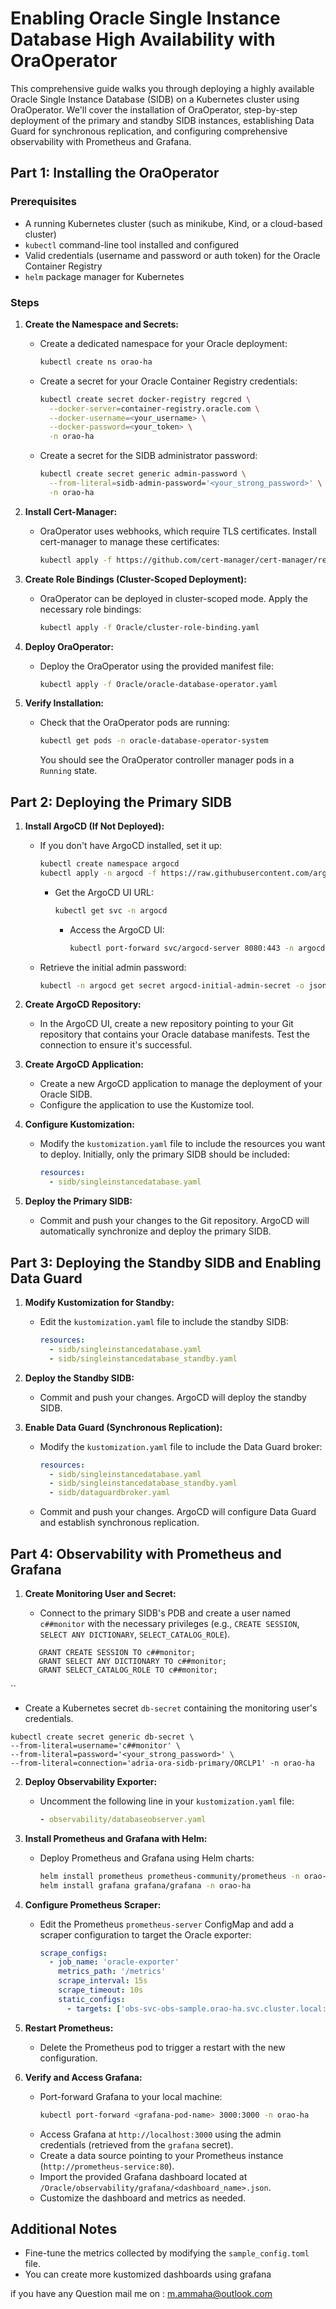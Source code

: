 

# Enabling Oracle Single Instance Database High Availability with OraOperator

This comprehensive guide walks you through deploying a highly available Oracle Single Instance Database (SIDB) on a Kubernetes cluster using OraOperator. We'll cover the installation of OraOperator, step-by-step deployment of the primary and standby SIDB instances, establishing Data Guard for synchronous replication, and configuring comprehensive observability with Prometheus and Grafana.

## Part 1: Installing the OraOperator

### Prerequisites

- A running Kubernetes cluster (such as minikube, Kind, or a cloud-based cluster)
- `kubectl` command-line tool installed and configured
- Valid credentials (username and password or auth token) for the Oracle Container Registry
- `helm` package manager for Kubernetes

### Steps

1. **Create the Namespace and Secrets:**

   - Create a dedicated namespace for your Oracle deployment:

     ```bash
     kubectl create ns orao-ha
     ```

   - Create a secret for your Oracle Container Registry credentials:

     ```bash
     kubectl create secret docker-registry regcred \
       --docker-server=container-registry.oracle.com \
       --docker-username=<your_username> \
       --docker-password=<your_token> \
       -n orao-ha
     ```

   - Create a secret for the SIDB administrator password:

     ```bash
     kubectl create secret generic admin-password \
       --from-literal=sidb-admin-password='<your_strong_password>' \
       -n orao-ha
     ```

2. **Install Cert-Manager:**

   - OraOperator uses webhooks, which require TLS certificates. Install cert-manager to manage these certificates:

     ```bash
     kubectl apply -f https://github.com/cert-manager/cert-manager/releases/download/v1.14.4/cert-manager.yaml
     ```

3. **Create Role Bindings (Cluster-Scoped Deployment):**

   - OraOperator can be deployed in cluster-scoped mode. Apply the necessary role bindings:

     ```bash
     kubectl apply -f Oracle/cluster-role-binding.yaml
     ```

4. **Deploy OraOperator:**

   - Deploy the OraOperator using the provided manifest file:

     ```bash
     kubectl apply -f Oracle/oracle-database-operator.yaml
     ```

5. **Verify Installation:**

   - Check that the OraOperator pods are running:

     ```bash
     kubectl get pods -n oracle-database-operator-system
     ```

     You should see the OraOperator controller manager pods in a `Running` state.

## Part 2: Deploying the Primary SIDB

1. **Install ArgoCD (If Not Deployed):**
   - If you don't have ArgoCD installed, set it up:
     ```bash
     kubectl create namespace argocd
     kubectl apply -n argocd -f https://raw.githubusercontent.com/argoproj/argo-cd/stable/manifests/install.yaml
     ```
     - Get the ArgoCD UI URL:
       ```bash
       kubectl get svc -n argocd
       ```
       - Access the ArgoCD UI:
         ```bash
         kubectl port-forward svc/argocd-server 8080:443 -n argocd
         ```
   - Retrieve the initial admin password:
     ```bash
     kubectl -n argocd get secret argocd-initial-admin-secret -o jsonpath="{.data.password}" | base64 --decode && echo
     ```


2. **Create ArgoCD Repository:**
   - In the ArgoCD UI, create a new repository pointing to your Git repository that contains your Oracle database manifests. Test the connection to ensure it's successful.

3. **Create ArgoCD Application:**
   - Create a new ArgoCD application to manage the deployment of your Oracle SIDB.
   - Configure the application to use the Kustomize tool.

4. **Configure Kustomization:**
   - Modify the `kustomization.yaml` file to include the resources you want to deploy. Initially, only the primary SIDB should be included:

     ```yaml
     resources:
       - sidb/singleinstancedatabase.yaml
     ```

5. **Deploy the Primary SIDB:**
   - Commit and push your changes to the Git repository. ArgoCD will automatically synchronize and deploy the primary SIDB.

## Part 3: Deploying the Standby SIDB and Enabling Data Guard

1. **Modify Kustomization for Standby:**
   - Edit the `kustomization.yaml` file to include the standby SIDB:

     ```yaml
     resources:
       - sidb/singleinstancedatabase.yaml
       - sidb/singleinstancedatabase_standby.yaml
     ```

2. **Deploy the Standby SIDB:**
   - Commit and push your changes. ArgoCD will deploy the standby SIDB.

3. **Enable Data Guard (Synchronous Replication):**
   - Modify the `kustomization.yaml` file to include the Data Guard broker:

     ```yaml
     resources:
       - sidb/singleinstancedatabase.yaml
       - sidb/singleinstancedatabase_standby.yaml
       - sidb/dataguardbroker.yaml
     ```

   - Commit and push your changes. ArgoCD will configure Data Guard and establish synchronous replication. 

## Part 4: Observability with Prometheus and Grafana

1. **Create Monitoring User and Secret:**
   - Connect to the primary SIDB's PDB and create a user named `c##monitor` with the necessary privileges (e.g., `CREATE SESSION`, `SELECT ANY DICTIONARY`, `SELECT_CATALOG_ROLE`).

   ```CREATE USER c##monitor IDENTIFIED BY '<your_strong_password>';
      GRANT CREATE SESSION TO c##monitor;
      GRANT SELECT ANY DICTIONARY TO c##monitor;
      GRANT SELECT_CATALOG_ROLE TO c##monitor;
``
   - Create a Kubernetes secret `db-secret` containing the monitoring user's credentials.
  
   ``` 
   kubectl create secret generic db-secret \
  --from-literal=username='c##monitor' \
  --from-literal=password='<your_strong_password>' \
  --from-literal=connection='adria-ora-sidb-primary/ORCLP1' -n orao-ha
```

2. **Deploy Observability Exporter:**
   - Uncomment the following line in your `kustomization.yaml` file:
     ```yaml
     - observability/databaseobserver.yaml
     ```

3. **Install Prometheus and Grafana with Helm:**
   - Deploy Prometheus and Grafana using Helm charts:

     ```bash
     helm install prometheus prometheus-community/prometheus -n orao-ha
     helm install grafana grafana/grafana -n orao-ha
     ```

4. **Configure Prometheus Scraper:**
   - Edit the Prometheus `prometheus-server` ConfigMap and add a scraper configuration to target the Oracle exporter:
     ```yaml
     scrape_configs:
       - job_name: 'oracle-exporter'
         metrics_path: '/metrics'
         scrape_interval: 15s
         scrape_timeout: 10s
         static_configs:
           - targets: ['obs-svc-obs-sample.orao-ha.svc.cluster.local:9161'] 
     ```

5. **Restart Prometheus:**
   - Delete the Prometheus pod to trigger a restart with the new configuration.

6. **Verify and Access Grafana:**
   - Port-forward Grafana to your local machine:
     ```bash
     kubectl port-forward <grafana-pod-name> 3000:3000 -n orao-ha
     ```
   - Access Grafana at `http://localhost:3000` using the admin credentials (retrieved from the `grafana` secret).
   - Create a data source pointing to your Prometheus instance (`http://prometheus-service:80`).
   - Import the provided Grafana dashboard located at `/Oracle/observability/grafana/<dashboard_name>.json`.
   - Customize the dashboard and metrics as needed.

## Additional Notes

- Fine-tune the metrics collected by modifying the `sample_config.toml` file.
- You can create more kustomized dashboards using grafana  

if you have any Question mail me on : m.ammaha@outlook.com
